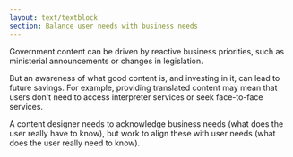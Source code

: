 ```yaml
---
layout: text/textblock
section: Balance user needs with business needs
---
```

Government content can be driven by reactive business priorities, such as ministerial announcements or changes in legislation.

But an awareness of what good content is, and investing in it, can lead to future savings. For example, providing translated content may mean that users don't need to access interpreter services or seek face-to-face services.

A content designer needs to acknowledge business needs (what does the user really have to know), but work to align these with user needs (what does the user really need to know).
